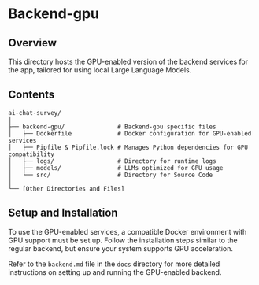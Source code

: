 # Backend-gpu

## Overview

This directory hosts the GPU-enabled version of the backend services for the app, tailored for using local Large Language Models.

## Contents

```shell
ai-chat-survey/
│
├── backend-gpu/               # Backend-gpu specific files
│   ├── Dockerfile             # Docker configuration for GPU-enabled services
│   ├── Pipfile & Pipfile.lock # Manages Python dependencies for GPU compatibility
│   ├── logs/                  # Directory for runtime logs
│   ├── models/                # LLMs optimized for GPU usage
│   └── src/                   # Directory for Source Code
│
└── [Other Directories and Files]
```

## Setup and Installation

To use the GPU-enabled services, a compatible Docker environment with GPU support must be set up. Follow the installation steps similar to the regular backend, but ensure your system supports GPU acceleration.

Refer to the `backend.md` file in the `docs` directory for more detailed instructions on setting up and running the GPU-enabled backend.
